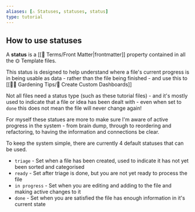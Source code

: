 ```yaml
---
aliases: [⚠️ Statuses, statuses, status]
type: tutorial
---
```


## How to use statuses
A **status** is a [[📇 Terms/Front Matter|frontmatter]] property contained in all the ⏣ Template files.  



This status is designed to help understand where a file's current progress is in being usable as data - rather than the file being finished - and use this to [[👩‍🌾 Gardening Tips/🎯 Create Custom Dashboards]]  

Not all files need a status type (such as these tutorial files) - and it's mostly used to indicate that a file or idea has been dealt with - even when set to `done` this does not mean the file will never change again!

For myself these statues are more to make sure I'm aware of active progress in the system - from brain dump, through to reordering and refactoring, to having the information and connections be clear.

To keep the system simple, there are currently 4 default statuses that can be used.

- `triage` - Set when a file has been created, used to indicate it has not yet been sorted and categorised
- `ready` - Set after triage is done, but you are not yet ready to process the file
- `in progress` - Set when you are editing and adding to the file and making active changes to it
- `done` - Set when you are satisfied the file has enough information in it's current state
